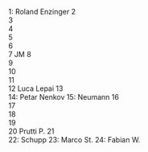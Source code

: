 1: Roland Enzinger
2  
3  
4  
5  
6  
7  JM
8  
9  
10  
11  
12  Luca Lepai
13  
14: Petar Nenkov
15: Neumann
16  
17    
18  
19  
20  Prutti P.
21  
22: Schupp 
23: Marco St.
24: Fabian W.
